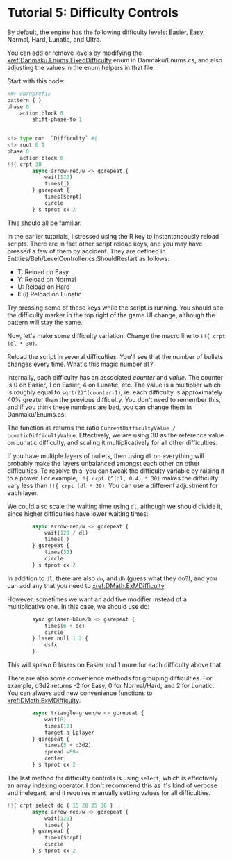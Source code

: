 # Tutorial 5: Difficulty Controls

By default, the engine has the following difficulty levels: Easier, Easy, Normal, Hard, Lunatic, and Ultra.

You can add or remove levels by modifying the <xref:Danmaku.Enums.FixedDifficulty> enum in Danmaku/Enums.cs, and also adjusting the values in the enum helpers in that file. 

Start with this code:

```python
<#> warnprefix
pattern { }
phase 0
	action block 0
		shift-phase-to 1
		

<!> type non  `Difficulty` #{
<!> root 0 1
phase 0
	action block 0
!!{ crpt 30
		async arrow-red/w <> gcrepeat {
			wait(120)
			times(_)
		} gsrepeat {
			times($crpt)
			circle
		} s tprot cx 2
```

This should all be familiar. 

In the earlier tutorials, I stressed using the R key to instantaneously reload scripts. There are in fact other script reload keys, and you may have pressed a few of them by accident. They are defined in Entities/Beh/LevelController.cs:ShouldRestart as follows: 

- T: Reload on Easy
- Y: Reload on Normal
- U: Reload on Hard
- I: (i) Reload on Lunatic

Try pressing some of these keys while the script is running. You should see the difficulty marker in the top right of the game UI change, although the pattern will stay the same.

Now, let's make some difficulty variation. Change the macro line to `!!{ crpt (dl * 30)`.

Reload the script in several difficulties. You'll see that the number of bullets changes every time. What's this magic number `dl`?

Internally, each difficulty has an associated *counter* and *value*. The counter is 0 on Easier, 1 on Easier, 4 on Lunatic, etc. The value is a multiplier which is roughly equal to `sqrt(2)^(counter-1)`, ie. each difficulty is approximately 40% greater than the previous difficulty. You don't need to remember this, and if you think these numbers are bad, you can change them in Danmaku/Enums.cs.

The function `dl` returns the ratio `CurrentDifficultyValue / LunaticDifficultyValue`. Effectively, we are using 30 as the reference value on Lunatic difficulty, and scaling it multiplicatively for all other difficulties.

If you have multiple layers of bullets, then using `dl` on everything will probably make the layers unbalanced amongst each other on other difficulties. To resolve this, you can tweak the difficulty variable by raising it to a power. For example, `!!{ crpt (^(dl, 0.4) * 30)` makes the difficulty vary less than `!!{ crpt (dl * 30)`. You can use a different adjustment for each layer.

We could also scale the waiting time using `dl`, although we should divide it, since higher difficulties have lower waiting times:

```python
		async arrow-red/w <> gcrepeat {
			wait(120 / dl)
			times(_)
		} gsrepeat {
			times(30)
			circle
		} s tprot cx 2
```

In addition to `dl`, there are also `dn`, and `dh` (guess what they do?), and you can add any that you need to <xref:DMath.ExMDifficulty>.

However, sometimes we want an additive modifier instead of a multiplicative one. In this case, we should use dc:

```python
		sync gdlaser-blue/b <> gsrepeat {
			times(6 + dc)
			circle
		} laser null 1 2 {
			dsfx
		}
```

This will spawn 6 lasers on Easier and 1 more for each difficulty above that.

There are also some convenience methods for grouping difficulties. For example, d3d2 returns -2 for Easy, 0 for Normal/Hard, and 2 for Lunatic. You can always add new convenience functions to <xref:DMath.ExMDifficulty>.

```python
		async triangle-green/w <> gcrepeat {
			wait(8)
			times(10)
			target a Lplayer
		} gsrepeat {
			times(5 + d3d2)
			spread <80>
			center
		} s tprot cx 2
```

The last method for difficulty controls is using `select`, which is effectively an array indexing operator. I don't recommend this as it's kind of verbose and inelegant, and it requires manually setting values for all difficulties.

```python
!!{ crpt select dc { 15 20 25 30 }
		async arrow-red/w <> gcrepeat {
			wait(120)
			times(_)
		} gsrepeat {
			times($crpt)
			circle
		} s tprot cx 2
```

